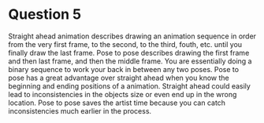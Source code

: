 
Question 5
==========

Straight ahead animation describes drawing an animation sequence in order from the very first frame, to the second, to the third, fouth, etc. until you finally draw the last frame. Pose to pose describes drawing the first frame and then last frame, and then the middle frame. You are essentially doing a binary sequence to work your back in between any two poses. Pose to pose has a great advantage over straight ahead when you know the beginning and ending positions of a animation. Straight ahead could easily lead to inconsistencies in the objects size or even end up in the wrong location. Pose to pose saves the artist time because you can catch inconsistencies much earlier in the process. 
